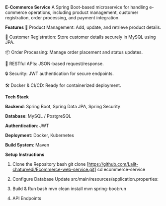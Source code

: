 **E-Commerce Service**
A Spring Boot-based microservice for handling e-commerce operations, including product management, customer registration, order processing, and payment integration.

**Features**
🛒 Product Management: Add, update, and retrieve product details.

👤 Customer Registration: Store customer details securely in MySQL using JPA.

📦 Order Processing: Manage order placement and status updates.

🚀 RESTful APIs: JSON-based request/response.

🔒 Security: JWT authentication for secure endpoints.

🛠 Docker & CI/CD: Ready for containerized deployment.

**Tech Stack**

**Backend**: Spring Boot, Spring Data JPA, Spring Security

**Database**: MySQL / PostgreSQL

**Authentication**: JWT

**Deployment**: Docker, Kubernetes

**Build System**: Maven

**Setup Instructions**
1. Clone the Repository
bash
git clone [https://github.com/Lalit-chaturvedi/Ecommerce-web-service.git]
cd ecommerce-service
2. Configure Database
Update src/main/resources/application.properties:

3. Build & Run
bash
mvn clean install
mvn spring-boot:run
4. API Endpoints
